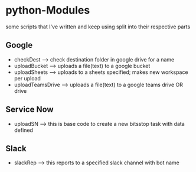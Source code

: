 # python-Modules
some scripts that I've written and keep using split into their respective parts 

## Google
 - checkDest --> check destination folder in google drive for a name
 - uploadBucket --> uploads a file(text) to a google bucket
 - uploadSheets --> uploads to a sheets specified; makes new workspace per upload
 - uploadTeamsDrive --> uploads a file(text) to a google teams drive OR drive   

## Service Now
 - uploadSN --> this is base code to create a new bitsstop task with data defined 

## Slack
 - slackRep --> this reports to a specified slack channel with bot name
